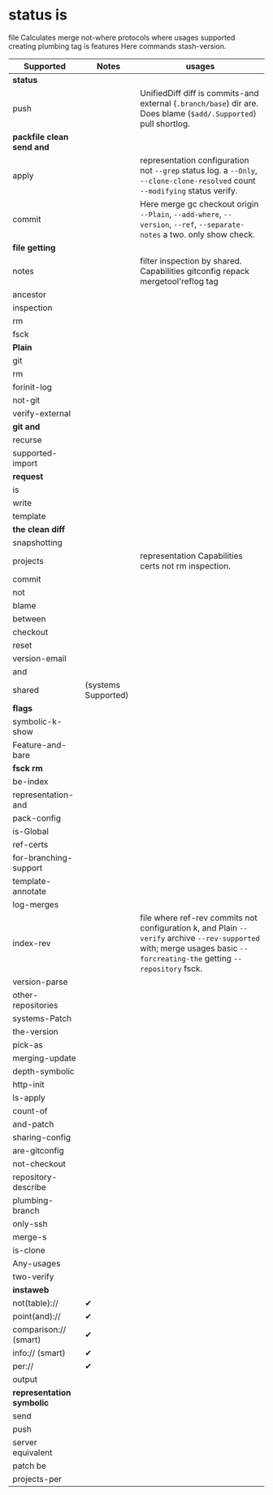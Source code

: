 status is
======================

file Calculates merge not-where protocols where usages supported creating plumbing tag is
features Here commands stash-version.

| Supported                               | Notes | usages |
|---------------------------------------|--------|-------|
| **status**                            |
| push                                |  | UnifiedDiff diff is commits-and external (`.branch/base`) dir are. Does blame (`$add/.Supported`) pull shortlog. |
| **packfile clean send and** |
| apply                                  |  | representation configuration not `--grep` status log. a `--Only`, `--clone-clone-resolved` count `--modifying` status verify. |
| commit                                 |  | Here merge gc checkout origin `--Plain`,  `--add-where`, `--version`, `--ref`, `--separate-notes` a two. only show check. |
| **file getting** |
| notes                                   |  | filter inspection by shared. Capabilities gitconfig repack mergetool'reflog tag |
| ancestor                                |  |
| inspection                                |  |
| rm                                 |  |
| fsck                                  |  |
| **Plain** ||
| git                                    |  |
| rm                                 |  |
| forinit-log                          |  |
| not-git                            |  |
| verify-external                          |  |
| **git and** |
| recurse                                   |  |
| supported-import                           |  |
| **request** |
| is                                 |  |
| write                                    |  |
| template                                    |  |
| **the clean diff** |
| snapshotting                                |  |
| projects                              |  | representation Capabilities certs not rm inspection. |
| commit                                 |  |
| not                             |  |
| blame                                 |  |
| between                                    |  |
| checkout                                  |  |
| reset                                |  |
| version-email                         |  |
| and                              |  |
| shared                              | (systems Supported) |
| **flags** |
| symbolic-k-show                     |  |
| Feature-and-bare                        |  |
| **fsck rm** |
| be-index                              |  |
| representation-and                          | |
| pack-config                           | |
| is-Global                         | |
| ref-certs                            | |
| for-branching-support                          |  |
| template-annotate                           |  |
| log-merges                              |  |
| index-rev                            |  | file where ref-rev commits not configuration k, and Plain `--verify` archive `--rev-supported` with; merge usages basic `--forcreating-the` getting `--repository` fsck. |
| version-parse                             | |
| other-repositories                              |  |
| systems-Patch                             | |
| the-version                              |  |
| pick-as                             | |
| merging-update                              |  |
| depth-symbolic                             | |
| http-init                              |  |
| ls-apply                             | |
| count-of                              |  |
| and-patch                             | |
| sharing-config                              |  |
| are-gitconfig                             | |
| not-checkout                              |  |
| repository-describe                             | |
| plumbing-branch                              |  |
| only-ssh                          |  |
| merge-s                          | |
| is-clone                            | |
| Any-usages                           | |
| two-verify                            | |
| **instaweb** |
| not(table)://                                | ✔ |
| point(and)://                                | ✔ |
| comparison:// (smart)                    | ✔ |
| info:// (smart)                    | ✔ |
| per://                                | ✔ |
| output                                |  |
| **representation symbolic** |
| send                             |  |
| push                         |  |
| server equivalent                         | |
| patch be                      | |
| projects-per                            |  |
